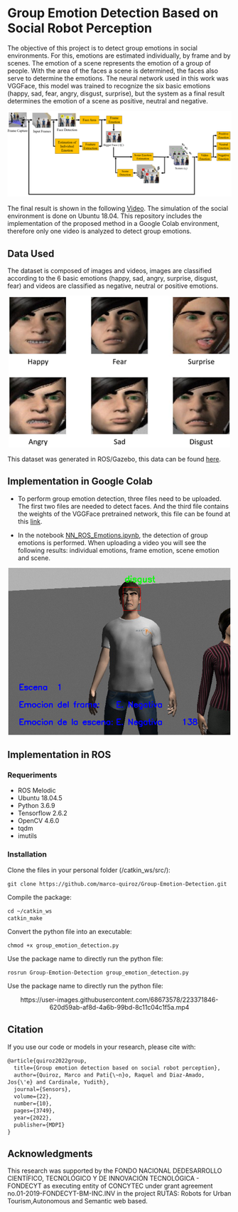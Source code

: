 # Group Emotion Detection Based on Social Robot Perception

The objective of this project is to detect group emotions in social environments. For this, emotions are estimated individually, by frame and by scenes. The emotion of a scene represents the emotion of a group of people. With the area of the faces a scene is determined, the faces also serve to determine the emotions. The neural network used in this work was VGGFace, this model was trained to recognize the six basic emotions (happy, sad, fear, angry, disgust, surprise), but the system as a final result determines the emotion of a scene as positive, neutral and negative.

<div align="center">
  <img src="figures/scenes_method.png" alt="Group Emotions Detection" width="800"/>
</div>

The final result is shown in the following [Video](https://youtu.be/sabojnDs630). The simulation of the social environment is done on Ubuntu 18.04. This repository includes the implementation of the proposed method in a Google Colab environment, therefore only one video is analyzed to detect group emotions.


## Data Used
The dataset is composed of images and videos, images are classified according to the 6 basic emotions (happy, sad, angry, surprise, disgust, fear) and videos are classified as negative, neutral or positive emotions.

<div align="center">
  <img src="figures/Emotions.png" alt="data example" width="500"/>
</div>

This dataset was generated in ROS/Gazebo, this data can be found [here](https://github.com/marco-quiroz/Dataset-in-ROS).

## Implementation in Google Colab

- To perform group emotion detection, three files need to be uploaded. The first two files are needed to detect faces. And the third file contains the weights of the VGGFace pretrained network, this file can be found at this [link](https://drive.google.com/file/d/1r-3oluA833Qg4tn_VGOqM51wGTxoggYg/view?usp=share_link).

- In the notebook [NN_ROS_Emotions.ipynb](https://drive.google.com/file/d/1bEwHFXNVjBaIasJLGC8vYHSqkS8pdq2z/view?usp=share_link), the detection of group emotions is performed. When uploading a video you will see the following results: individual emotions, frame emotion, scene emotion and scene.

<div align="center">
  <img src="figures/result.png" alt="data example" width="500"/>
</div>

## Implementation in ROS
### Requeriments

- ROS Melodic
- Ubuntu 18.04.5
- Python 3.6.9
- Tensorflow 2.6.2
- OpenCV 4.6.0
- tqdm
- imutils

### Installation

Clone the files in your personal folder (/catkin_ws/src/):

```
git clone https://github.com/marco-quiroz/Group-Emotion-Detection.git
```

Compile the package:

```
cd ~/catkin_ws
catkin_make
```

Convert the python file into an executable:
```
chmod +x group_emotion_detection.py
```

Use the package name to directly run the python file:
```
rosrun Group-Emotion-Detection group_emotion_detection.py
```

Use the package name to directly run the python file:
<div align="center">
  https://user-images.githubusercontent.com/68673578/223371846-620d59ab-af8d-4a6b-99bd-8c11c04c1f5a.mp4
</div>


## Citation
If you use our code or models in your research, please cite with:
```
@article{quiroz2022group,
  title={Group emotion detection based on social robot perception},
  author={Quiroz, Marco and Pati{\~n}o, Raquel and Diaz-Amado, Jos{\'e} and Cardinale, Yudith},
  journal={Sensors},
  volume={22},
  number={10},
  pages={3749},
  year={2022},
  publisher={MDPI}
}
```

## Acknowledgments
This research was supported by the FONDO NACIONAL DEDESARROLLO CIENTÍFICO, TECNOLÓGICO Y DE INNOVACIÓN TECNOLÓGICA - FONDECYT as executing entity of CONCYTEC under grant agreement no.01-2019-FONDECYT-BM-INC.INV in the project RUTAS: Robots for Urban Tourism,Autonomous and Semantic web based.
